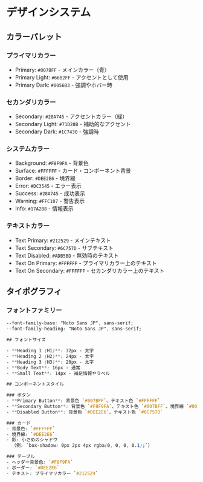 # デザインシステム

## カラーパレット

### プライマリカラー
- Primary: `#007BFF` - メインカラー（青）
- Primary Light: `#66B2FF` - アクセントとして使用
- Primary Dark: `#0056B3` - 強調やホバー時

### セカンダリカラー
- Secondary: `#28A745` - アクセントカラー（緑）
- Secondary Light: `#71D28B` - 補助的なアクセント
- Secondary Dark: `#1C7430` - 強調時

### システムカラー
- Background: `#F8F9FA` - 背景色
- Surface: `#FFFFFF` - カード・コンポーネント背景
- Border: `#DEE2E6` - 境界線
- Error: `#DC3545` - エラー表示
- Success: `#28A745` - 成功表示
- Warning: `#FFC107` - 警告表示
- Info: `#17A2B8` - 情報表示

### テキストカラー
- Text Primary: `#212529` - メインテキスト
- Text Secondary: `#6C757D` - サブテキスト
- Text Disabled: `#ADB5BD` - 無効時のテキスト
- Text On Primary: `#FFFFFF` - プライマリカラー上のテキスト
- Text On Secondary: `#FFFFFF` - セカンダリカラー上のテキスト

## タイポグラフィ

### フォントファミリー

```css
--font-family-base: "Noto Sans JP", sans-serif;
--font-family-heading: "Noto Sans JP", sans-serif;

## フォントサイズ

- **Heading 1 (H1)**: 32px - 太字
- **Heading 2 (H2)**: 24px - 太字
- **Heading 3 (H3)**: 20px - 太字
- **Body Text**: 16px - 通常
- **Small Text**: 14px - 補足情報やラベル

## コンポーネントスタイル

### ボタン
- **Primary Button**: 背景色 `#007BFF`、テキスト色 `#FFFFFF`
- **Secondary Button**: 背景色 `#F8F9FA`、テキスト色 `#007BFF`、境界線 `#007BFF`
- **Disabled Button**: 背景色 `#DEE2E6`、テキスト色 `#6C757D`

### カード
- 背景色: `#FFFFFF`
- 境界線: `#DEE2E6`
- 影: 小さめのシャドウ  
  （例: `box-shadow: 0px 2px 4px rgba(0, 0, 0, 0.1);`）

### テーブル
- ヘッダー背景色: `#F8F9FA`
- ボーダー: `#DEE2E6`
- テキスト: プライマリカラー `#212529`
```
